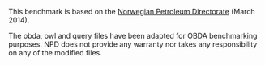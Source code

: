 This benchmark is based on the [Norwegian Petroleum Directorate](http://sws.ifi.uio.no/project/npd-v2/)
(March 2014). 

The obda, owl and query files have been adapted for OBDA benchmarking purposes. NPD does not provide any warranty nor takes any responsibility on any of the modified files.
